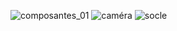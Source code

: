 ![composantes_01](https://user-images.githubusercontent.com/112189528/216828173-ac43df3d-5382-478f-9895-0e28aa32e5c6.jpg)
![caméra](https://user-images.githubusercontent.com/112189528/216828379-25beb8f7-3570-41e8-86dd-299c1bfce629.jpg)
![socle](https://user-images.githubusercontent.com/112189528/216828380-4a086830-b62c-40a4-98d5-ef7f18e3decd.jpg)
